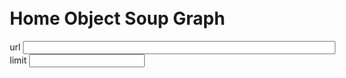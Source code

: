 
<div style="position:absolute; top: 20px; left: 30px; z-index: 1">
<h1>Home Object Soup Graph</h1>
url <input style="width:500px" id="url" value=""><br>
limit <input id="limit">
</div>

<script>
  const MAX_ELEMENTS = 100
  const GraphvizEngine = "neato" // "dot" , "neato"

  import moment from "src/external/moment.js";  
  import Strings from 'src/client/strings.js'  
  import Colors from "src/external/tinycolor.js"
  import d3 from "src/external/d3.v5.js"
  
  import _ from 'src/external/lodash/lodash.js'

  import beautify from "src/client/js-beautify/beautify.js"
  import {GroupMap} from "src/client/collections.js"

  import {key} from "./home.js" // #Bug #TODO, Home as the default class is undefined in this list...
  import Home from "./home.js" // and here not
  
  import ScriptApp from "./scriptapp.js"
  
  
  class ObjectGraph extends ScriptApp {
    
    static async create(ctx) {
      // var url = "livelyfile:///object-storage.zip"
      var url = "http://localhost:9005/Desktop/object-storage.zip"
      this.home = new Home(url)
      var home = this.home

      this.ctx = ctx
  

      this.get("input#url").value = url
      var limitElement = this.get("input#limit")

      limitElement.value = MAX_ELEMENTS
      
      var urlElement = this.get("input#url")
      var container = this.get("lively-container");
      var containerContent = container.get("#container-content")
      var graphviz = await (<graphviz-dot engine={GraphvizEngine} server="true"></graphviz-dot>)
      

      var extent, width, height;
      
      var updateExtent = () => {
        extent = lively.getExtent(containerContent)
        width = extent.x - 40
        height = extent.y - 40
        graphviz.width = width
        graphviz.height = height
      
      }
      updateExtent()


      lively.removeEventListener("graphvizContent", container)
      lively.addEventListener("graphvizContent", container, "extent-changed", function(evt) {
        updateExtent()
        lively.notify(graphviz.style.width)
      });
     



      var limit = Number(limitElement.value)
      limitElement.addEventListener("change", function(evt) {
          limit = Number(this.value)
          updateTable() // on Enter
      });
      
      urlElement.addEventListener("change", function(evt) {
        url = this.value
        updateTable() // on Enter
      });
      
      this.home.objectLimit = limitElement.value
      await this.home.updateData()
      
      var objects
      var edges
      var nodes
      
      var outgoing = new GroupMap()
      var incoming = new GroupMap() 
      
      var selectedChange 
      var selectedNode 
      var lastSelectedNode

      var linkToFilenameMap

      function linkToFilename(link) {
        return linkToFilenameMap.get(link)
      }

      function key(id) {
        if (!id) throw ("id missing")
        return "_" + id.replace(/.*\//,"").replace(/[^a-z0-9A-Z_]/g,"")
      }


      function addEdge(a , b, style="") {
        outgoing.add(key(a), key(b))
        incoming.add(key(b), key(a))
        
        edges.add(key(a)  + " -> " +  key(b) + style)
      }
      
      var classColors =  d3.scaleOrdinal(d3.schemePastel2); // d3.schemeCategory10
   

      var updateTable = async () => {

        objects = new Map()
        edges = new Set()
        nodes = new Map()

        if (!zip) {
          var zip = window.SmalltalkHomeObjects
          var blob = await fetch(url).then(r => r.blob())
          zip = await JSZip.loadAsync(blob)
          window.SmalltalkHomeObjects = zip
        }
        var data  =  Object.keys(zip.files)
        
        linkToFilenameMap = new Map()
        data.forEach(ea => {
          var link = ea.replace(/.*\//,"").replace(/[^0-9A-Za-z]/g,"")
          linkToFilenameMap.set(link, ea)
        })

        data = data.reverse()

        var it = new Map()
        
        
        var progress = await lively.showProgress("update");
        var total = data.length;
        var i=0
        var start = performance.now()
        
        var addNode = async (eaName) => {
          if (objects.get(key(eaName))) {
            return key(eaName) // we have it already
          }
          var unfinished=false
          var ea = this.home.objectMap.get(eaName)
          if (ea.object) {
            if (ea.object._class == "CreativeWork") {
              if (_.isArray(ea.object.additionalState.tags)) {
                  if (ea.object.additionalState.tags.includes("live programming study")) {
                    return
                  }
              }
              // return 
            }
          } else {
            // could not parse
            if (ea.transformed.match(/_class: 'CreativeWork'/))
              return 
          }


          objects.set(key(eaName), ea)
          if (ea.links) { 
            for(var link of ea.links) {
              if (!objects.get(key(link))) {
                if (i < limitElement.value) {
                  var filename = linkToFilename(link)
                  if (filename) {
                    if (await addNode(filename)) {
                      addEdge(eaName, link, `[color="gray"]`)            
                    }
                  } else {
                    console.log("could not find file for:" + link)
                  }
                } else {
                  unfinished=true
                  
                }
              } else {
                addEdge(eaName, link, `[color="gray"]`)      
              }
            }            
          }

          var style
          var size = ea.contents ? Math.sqrt(ea.contents.length) / 20 : 0 
          
          function cleanName(s) {
            return _.trim(s,50).replace(/[^A-Za-z09-_ ]/g,"")
          }
          
          if (ea.object) {
            var label = i + " "+ ea.object._class
            var color = classColors(ea.object._class)
            
            // CreativeWork
            if (ea.object.additionalState && ea.object.additionalState.publicationtype) {
              label = label + " " + cleanName(ea.object.additionalState.publicationtype)
            } 
            
            if (ea.object.title) {
              label = label + "\n" + cleanName(ea.object.title)
            } else if (ea.object.fullName) {
              label = label + "\n" + cleanName(ea.object.fullName)
            
            } else if (ea.object.description) {
              label = label + "\n" + cleanName(ea.object.description)
            
            }
            
            if (ea.object.additionalState && ea.object.additionalState.tags) {
              label = label + "\n" + cleanName(ea.object.additionalState.tags)
            }
            
            if (!color) {
              color = classColors(ea.object._class)
            }
            style = `[style="${unfinished ? "" : "filled"}" color="${color}" fixedsize="true" width="${size}" height="${size}"  label="${label}"]`  // style="filled" 
          } else {
            style = `[fontcolor="red" label="ERROR" width="${size}" height="${size}"]`
          }
          progress.value = i++ / total
          nodes.set(key(eaName), key(eaName) + style)
          return key(eaName)
        }
        
        
        try {
          for(var eaName of data) {
              await this.home.addObject(eaName)
          }
          for(var eaName of data) {
            if (i > limitElement.value) break; 
            await addNode(eaName)
          }
        } finally {
          progress.remove()
        
        }
        lively.notify("loaded in " + Math.round(performance.now() - start) + "ms")
        
        // AND NOW we filter the last time
        
        var totalNodesCount = 0
        var renderedNodesCount = 0
        
        Array.from(nodes.keys()).forEach(key => {
          
        totalNodesCount ++
          if (incoming.get(key).size == 0 && outgoing.get(key).size == 0) {
            nodes.delete(key)
          } else {
          renderedNodesCount ++ 
          }
        })
        
        console.log("total nodes: " + totalNodesCount + " rendered: " +renderedNodesCount )
        
// 
// overlap=scale;
        var source = `digraph {
          rankdir=LR;
          edge [ len=4] 
        
          node [ style="filled" color="lightgray" fontsize="8pt" fontname="helvetica"]; 
          ${Array.from(edges).join(";")} 
          ${Array.from(nodes.values()).join(";")} 
        }`
          
          
        graphviz.innerHTML = `<` +`script type="graphviz">`+source+ `<` + `/script>}`
        var start = performance.now()
        await graphviz.updateViz()
        lively.notify("layouted  in " + Math.round(performance.now() - start) + "ms" )
        
        var svg = graphviz.get("svg")
        if (!svg) {
          lively.warn("no svg found") // should we wait?
          return
        }
        
        
        var zoomElement = document.createElementNS("http://www.w3.org/2000/svg", "g")
        
        var zoomG = d3.select(zoomElement)
        
        
        // TODO does not work D3 kommt durcheinander...
//         if (window.lively4LastD3ZoomTransform) {
//           zoomG.attr("transform", window.lively4LastD3ZoomTransform); // preserve context through development...
//         }
        
        var svgOuter = d3.select(svg)
        var svgGraph = d3.select(graphviz.get("#graph0"))
        
        svgOuter
          .style("pointer-events", "all")        
          .call(d3.zoom()
              .scaleExtent([1 / 30, 30])
              .on("zoom", () => {
                details.hidden = true
                var trans = d3.event.transform
                // window.lively4LastD3ZoomTransform = trans
                zoomG.attr("transform", trans);
              }));
        
        svg.appendChild(zoomElement)
        zoomElement.appendChild(graphviz.get("#graph0"))
        
        
        
        graphviz.shadowRoot.querySelectorAll("g.node").forEach(ea => {
          d3.select(ea).style("pointer-events", "all")
          ea.addEventListener("click", async (evt) => {
            // lively.showElement(ea)
            var key = ea.querySelector('title').textContent
            var object = objects.get(key)
                        
            if (evt.shiftKey) {
              lively.openInspector({
                element: ea,
                key: key,
                objects: objects,
                data: object
              })
              return
            }
            selectedNode = ea
            selectedChange = object
            
            
            if(object) {
              if (lastSelectedNode == selectedNode) {
                details.hidden = true
                selectedNode = undefined
              } else {
                // if (selectedNode) {
                //   selectedNode.querySelector("polygon,ellipse").setAttribute("fill", "none")
                // }
                // selectedNode.querySelector("polygon,ellipse").setAttribute("fill", "lightgray")
                details.hidden = false
                if (object.object) {
                  details.value = "(" +JSON.stringify(object.object, undefined, 2) +")"
                } else if (object.error) {
                  details.value = `// ERROR: ${object.error} \n` +global.js_beautify(object.transformed);

                  // details.innerHTML = object.contents + "<br>" + object.error
                } else {

                  details.value = object.contents
                }

                // JSON.stringify(change, undefined, 2)
                lively.setGlobalPosition(details, lively.getGlobalBounds(selectedNode).topRight().addPt(lively.pt(10,0)))            
              }
            }
            
            
            lastSelectedNode = selectedNode
          })
        })
        
      }

      updateTable()

      var details = await (<div id="details"><lively-code-mirror ></lively-code-mirror></div>)
      details.hidden = true
      
      Object.defineProperty(details, 'value', {
        get() { 
          return details.querySelector("lively-code-mirror").value
        },
        set(newValue) { 
          details.querySelector("lively-code-mirror").value = newValue || ""
        },
        enumerable: true,
        configurable: true
      });
      
      var style = document.createElement("style")
      style.textContent = `
      td.comment {
        max-width: 300px
      }
      div#root {
        overflow: visible;
      }
      
      div#details lively-code-mirror {
        width: 100%;
        height: 100%;
      }
      
      div#details {
        position: absolute;
        width: 800px;
        height: 400px;
        background-color: lightgray;
        border: 1px solid gray;
      }
      
      #graphviz {
        position: absolute;
        top: 0px
        left: 0px;
      
      }
      
      `
      
      var div = document.createElement("div")
      div.id = "root"
      
      div.appendChild(style)
      div.appendChild(<div>
        <button click={evt => {
          lively.notify("reset")
          reset();
          updateTable()
        }}>reset</button>
        <button click={evt => updateTable()}>update</button>
      </div>)
      div.appendChild(graphviz)
      div.appendChild(details)
      
      return div
    }
  }
  ObjectGraph.create(this)
</script>